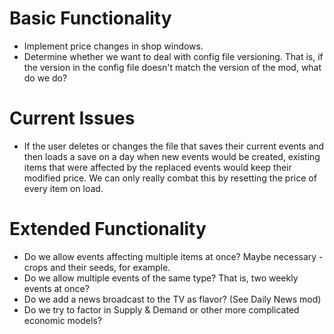 ﻿# Basic Functionality
* Implement price changes in shop windows.
* Determine whether we want to deal with config file versioning.
  That is, if the version in the config file doesn't match the version of the
  mod, what do we do?

# Current Issues
* If the user deletes or changes the file that saves their current events and
  then loads a save on a day when new events would be created, existing items
  that were affected by the replaced events would keep their modified price.
  We can only really combat this by resetting the price of every item on load.

# Extended Functionality
* Do we allow events affecting multiple items at once? Maybe necessary - crops and their seeds, for example.
* Do we allow multiple events of the same type? That is, two weekly events at once?
* Do we add a news broadcast to the TV as flavor? (See Daily News mod)
* Do we try to factor in Supply & Demand or other more complicated economic models?
